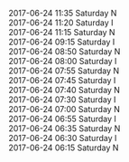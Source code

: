 2017-06-24 11:35 Saturday  N  
2017-06-24 11:20 Saturday  I  
2017-06-24 11:15 Saturday  N  
2017-06-24 09:15 Saturday  I  
2017-06-24 08:50 Saturday  N  
2017-06-24 08:00 Saturday  I  
2017-06-24 07:55 Saturday  N  
2017-06-24 07:45 Saturday  I  
2017-06-24 07:40 Saturday  N  
2017-06-24 07:30 Saturday  I  
2017-06-24 07:00 Saturday  N  
2017-06-24 06:55 Saturday  I  
2017-06-24 06:35 Saturday  N  
2017-06-24 06:30 Saturday  I  
2017-06-24 06:15 Saturday  N  
